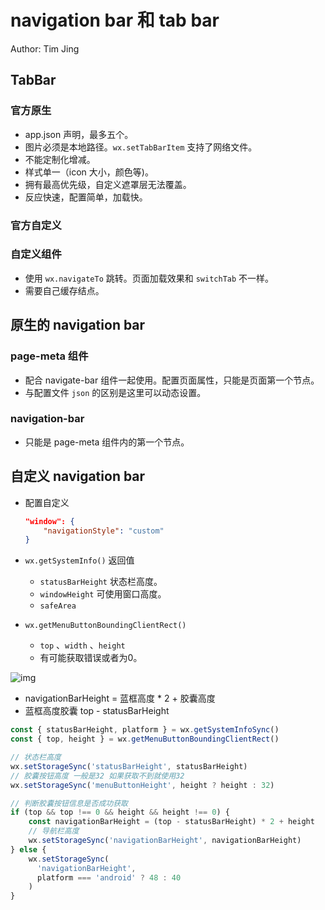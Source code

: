 # navigation bar 和 tab bar

Author: Tim Jing

## TabBar

### 官方原生

* app.json 声明，最多五个。
* 图片必须是本地路径。`wx.setTabBarItem` 支持了网络文件。
* 不能定制化增减。
* 样式单一（icon 大小，颜色等)。
* 拥有最高优先级，自定义遮罩层无法覆盖。
* 反应快速，配置简单，加载快。

### 官方自定义

### 自定义组件

* 使用 `wx.navigateTo` 跳转。页面加载效果和 `switchTab` 不一样。
* 需要自己缓存结点。

## 原生的 navigation bar

### page-meta 组件

* 配合 navigate-bar 组件一起使用。配置页面属性，只能是页面第一个节点。
* 与配置文件 `json` 的区别是这里可以动态设置。

### navigation-bar

* 只能是 page-meta 组件内的第一个节点。

## 自定义 navigation bar

* 配置自定义

    ```json
    "window": {
    	"navigationStyle": "custom"
    }
    ```

* `wx.getSystemInfo()` 返回值
    * `statusBarHeight` 状态栏高度。
    * `windowHeight` 可使用窗口高度。
    * `safeArea`

* `wx.getMenuButtonBoundingClientRect()`
    * `top` 、`width` 、`height`
    * 有可能获取错误或者为0。

![img](navigate-bar.assets/webp.webp)

* navigationBarHeight = 蓝框高度 * 2 + 胶囊高度
* 蓝框高度胶囊 top - statusBarHeight

```javascript
const { statusBarHeight, platform } = wx.getSystemInfoSync()
const { top, height } = wx.getMenuButtonBoundingClientRect()

// 状态栏高度
wx.setStorageSync('statusBarHeight', statusBarHeight)
// 胶囊按钮高度 一般是32 如果获取不到就使用32
wx.setStorageSync('menuButtonHeight', height ? height : 32)

// 判断胶囊按钮信息是否成功获取
if (top && top !== 0 && height && height !== 0) {
    const navigationBarHeight = (top - statusBarHeight) * 2 + height
    // 导航栏高度
    wx.setStorageSync('navigationBarHeight', navigationBarHeight)
} else {
    wx.setStorageSync(
      'navigationBarHeight',
      platform === 'android' ? 48 : 40
    )
}
```
